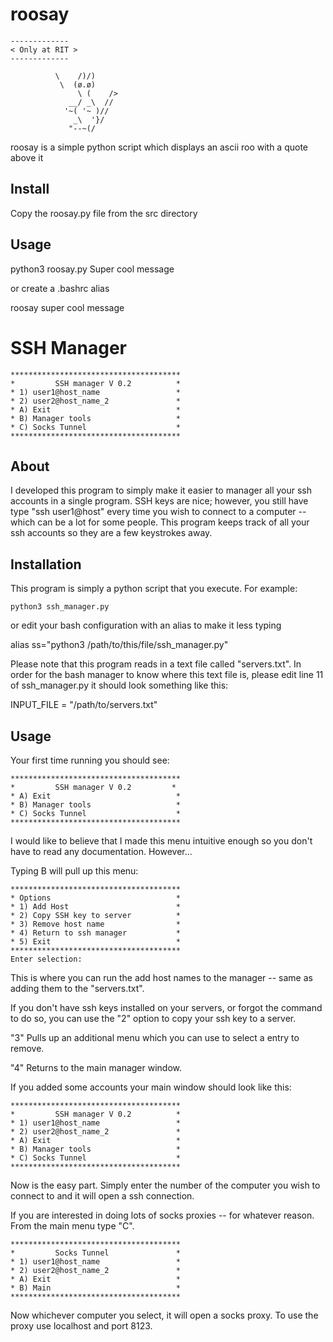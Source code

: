 # roosay
````   
-------------
< Only at RIT >
-------------

          \    /)/)
           \  (ø.ø)
               \ (    />
             __/ _\  //
            '~( '~ )//
              _\  '}/
             "--~(/
````

roosay is a simple python script which displays an ascii roo with a quote above it

## Install
 Copy the roosay.py file from the src directory

## Usage

   python3 roosay.py Super cool message

or create a .bashrc alias

   roosay super cool message

# SSH Manager
````
**************************************
*         SSH manager V 0.2          *
* 1) user1@host_name                 *
* 2) user2@host_name_2               *
* A) Exit                            *
* B) Manager tools                   *
* C) Socks Tunnel                    *
**************************************
````

## About
I developed this program to simply make it easier to manager all your ssh accounts
in a single program. SSH keys are nice; however, you still have type "ssh user1@host"
every time you wish to connect to a computer -- which can be a lot for some people.
This program keeps track of all your ssh accounts so they are a few keystrokes away.

## Installation
This program is simply a python script that you execute. For example:

    python3 ssh_manager.py
  
or edit your bash configuration with an alias to make it less typing

   alias ss="python3 /path/to/this/file/ssh_manager.py"
  
Please note that this program reads in a text file called "servers.txt". In order for
the bash manager to know where this text file is, please edit line 11 of ssh_manager.py
it should look something like this:

   INPUT_FILE = "/path/to/servers.txt"
  
## Usage
Your first time running you should see:
````
**************************************
*         SSH manager V 0.2         *
* A) Exit                            *
* B) Manager tools                   *
* C) Socks Tunnel                    *
**************************************
````
I would like to believe that I made this menu intuitive enough so you don't have to
read any documentation. However...

Typing B will pull up this menu:

````
**************************************
* Options                            *
* 1) Add Host                        *
* 2) Copy SSH key to server          *
* 3) Remove host name                *
* 4) Return to ssh manager           *
* 5) Exit                            *
**************************************
Enter selection:
````
This is where you can run the add host names to the manager -- same as adding them to
the "servers.txt".

If you don't have ssh keys installed on your servers, or forgot the command to do so,
you can use the "2" option to copy your ssh key to a server.

"3" Pulls up an additional menu which you can use to select a entry to remove.

"4" Returns to the main manager window.

If you added some accounts your main window should look like this:

````
**************************************
*         SSH manager V 0.2          *
* 1) user1@host_name                 *
* 2) user2@host_name_2               *
* A) Exit                            *
* B) Manager tools                   *
* C) Socks Tunnel                    *
**************************************
````

Now is the easy part. Simply enter the number of the computer you wish to connect to
and it will open a ssh connection.

If you are interested in doing lots of socks proxies -- for whatever reason.
From the main menu type "C".

````
**************************************
*         Socks Tunnel               *
* 1) user1@host_name                 *
* 2) user2@host_name_2               *
* A) Exit                            *
* B) Main                            *
**************************************
````

Now whichever computer you select, it will open a socks proxy. To use the proxy use
localhost and port 8123.



